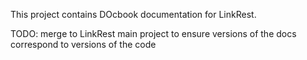 This project contains DOcbook documentation for LinkRest. 

TODO: merge to LinkRest main project to ensure versions of the docs correspond to versions of the code